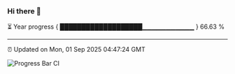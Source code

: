 ### Hi there 👋

⏳ Year progress { ███████████████████▁▁▁▁▁▁▁▁▁▁▁ } 66.63 %

---

⏰ Updated on Mon, 01 Sep 2025 04:47:24 GMT

![Progress Bar CI](https://github.com/IshwaranRudhara/GIT-ACTION/workflows/Progress%20Bar%20CI/badge.svg)
